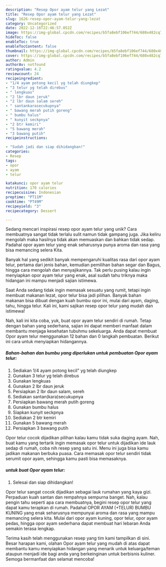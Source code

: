 ```yaml
---
description: "Resep Opor ayam telur yang Lezat"
title: "Resep Opor ayam telur yang Lezat"
slug: 1626-resep-opor-ayam-telur-yang-lezat
category: Uncategorized
date: 2022-12-16T22:46:57.052Z
image: https://img-global.cpcdn.com/recipes/b5fa8ebf106ef744/680x482cq70/opor-ayam-telur-foto-resep-utama.jpg
hideToc: false
enableToc: true
enableTocContent: false
thumbnail: https://img-global.cpcdn.com/recipes/b5fa8ebf106ef744/680x482cq70/opor-ayam-telur-foto-resep-utama.jpg
cover: https://img-global.cpcdn.com/recipes/b5fa8ebf106ef744/680x482cq70/opor-ayam-telur-foto-resep-utama.jpg
author: Admin
authorAv: notfound
ratingvalue: 4.2
reviewcount: 24
recipeingredient:
- "1/4 ayam potong kecil yg telah diungkep"
- "3 telur yg telah direbus"
- " lengkuas"
- "2 lbr daun jeruk"
- "2 lbr daun salam sereh"
- " santankarasecukupnya"
- " bawang merah putih goreng"
- " bumbu halus"
- " kunyit seckpnya"
- "2 btr kemiri"
- "5 bawang merah"
- "3 bawang putih"
recipeinstructions:

- "Sudah jadi dan siap dihidangkan!"
categories:
- Resep
tags:
- opor
- ayam
- telur

katakunci: opor ayam telur 
nutrition: 170 calories
recipecuisine: Indonesian
preptime: "PT11M"
cooktime: "PT49M"
recipeyield: "3"
recipecategory: Dessert

---
```





Sedang mencari inspirasi resep opor ayam telur yang unik? Cara membuatnya sangat tidak terlalu sulit namun tidak gampang juga. Jika keliru mengolah maka hasilnya tidak akan memuaskan dan bahkan tidak sedap. Padahal opor ayam telur yang enak seharusnya punya aroma dan rasa yang bisa memancing selera Kita.





Banyak hal yang sedikit banyak mempengaruhi kualitas rasa dari opor ayam telur, pertama dari jenis bahan, kemudian pemilihan bahan segar dan Bagus, hingga cara mengolah dan menyajikannya. Tak perlu pusing kalau ingin menyiapkan opor ayam telur yang enak,      asal sudah tahu triknya maka hidangan ini mampu menjadi sajian istimewa.














Saat Anda sedang tidak ingin memasak sesuatu yang rumit, tetapi ingin membuat makanan lezat, opor telur bisa jadi pilihan. Banyak bahan makanan bisa dibuat dengan kuah bumbu opor ini, mulai dari ayam, daging, tahu, hingga telur. Kali ini, kami sajikan resep opor telur yang mudah dan istimewa!






Nah, kali ini kita coba, yuk, buat opor ayam telur sendiri di rumah. Tetap dengan bahan yang sederhana, sajian ini dapat memberi manfaat dalam membantu menjaga kesehatan tubuhmu sekeluarga. Anda dapat membuat Opor ayam telur menggunakan 12 bahan dan 0 langkah pembuatan. Berikut ini cara untuk menyiapkan hidangannya.

<!--inarticleads1-->

##### Bahan-bahan dan bumbu yang diperlukan untuk pembuatan Opor ayam telur:

1. Sediakan 1/4 ayam potong kecil&#34; yg telah diungkep
1. Gunakan 3 telur yg telah direbus
1. Gunakan  lengkuas
1. Gunakan 2 lbr daun jeruk
1. Persiapkan 2 lbr daun salam, sereh
1. Sediakan  santan(kara)secukupnya
1. Persiapkan  bawang merah putih goreng
1. Gunakan  bumbu halus
1. Siapkan  kunyit seckpnya
1. Sediakan 2 btr kemiri
1. Gunakan 5 bawang merah
1. Persiapkan 3 bawang putih


Opor telur cocok dijadikan pilihan kalau kamu tidak suka daging ayam. Nah, buat kamu yang tertarik ingin memasak opor telur untuk dijadikan ide lauk sedap di rumah, coba nih resep yang satu ini. Menu ini juga bisa kamu jadikan makanan berbuka puasa. Cara memasak opor telur sendiri tidak serumit opor ayam, sehingga kamu pasti bisa memasaknya. 

<!--inarticleads2-->

#####  untuk buat Opor ayam telur:


1. Selesai dan siap dihidangkan!

Opor telur sangat cocok dijadikan sebagai lauk rumahan yang kaya gizi. Perpaduan kuah santan dan rempahnya sempurna banget. Nah, kalau pengin tahu seperti apa cara membuatnya, begini resep opor telur yang dapat kamu terapkan di rumah. Padahal OPOR AYAM (+TELUR) BUMBU KUNING yang enak seharusnya mempunyai aroma dan rasa yang mampu memancing selera kita. Mulai dari opor ayam kuning, opor telur, opor ayam pedas, hingga opor ayam sederhana dapat membuat hari lebaran Anda semakin terasa lengkap. 

Terima kasih telah menggunakan resep yang tim kami tampilkan di sini. Besar harapan kami, olahan Opor ayam telur yang mudah di atas dapat membantu kamu menyiapkan hidangan yang menarik untuk keluarga/teman ataupun menjadi ide bagi anda yang berkeinginan untuk berbisnis kuliner. Semoga bermanfaat dan selamat mencoba!
